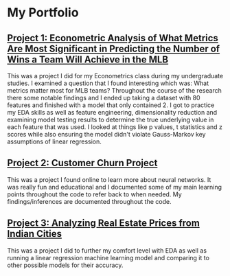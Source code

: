 # My Portfolio

## [Project 1: Econometric Analysis of What Metrics Are Most Significant in Predicting the Number of Wins a Team Will Achieve in the MLB](https://github.com/benboda/Econometrics_Term_Paper.git)

This was a project I did for my Econometrics class during my undergraduate studies. I examined a question that I found interesting which was: What metrics matter most for MLB teams? Throughout the course of the research there some notable findings and I ended up taking a dataset with 80 features and finished with a model that only contained 2. I got to practice my EDA skills as well as feature engineering, dimensionality reduction and examining model testing results to determine the true underlying value in each feature that was used. I looked at things like p values, t statistics and z scores while also ensuring the model didn't violate Gauss-Markov key assumptions of linear regression.

## [Project 2: Customer Churn Project](https://github.com/benboda/CustomerChurnProject.git)

This was a project I found online to learn more about neural networks. It was really fun and educational and I documented some of my main learning points throughout the code to refer back to when needed. My findings/inferences are documented throughout the code.

## [Project 3: Analyzing Real Estate Prices from Indian Cities](https://github.com/benboda/Real_Estate_Price_Prediction_Project.git)

This was a project I did to further my comfort level with EDA as well as running a linear regression machine learning model and comparing it to other possible models for their accuracy.
